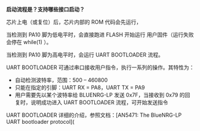 **启动流程是？支持哪些接口启动？**

芯片上电（或复位）后，芯片内部的 ROM 代码会先运行，

当检测到 PA10 脚为低电平时，会直接跑进 FLASH 开始运行 用户固件（运行失败会停在 while(1) ）。

当检测到 PA10 脚为高电平时，会运行 UART BOOTLOADER 流程。

UART BOOTLOADER 可通过串口接收用户指令，执行一系列的操作。其特性为：

- 自动检测波特率，范围：500 – 460800  
- 只能在指定的引脚：UART RX = PA8，UART TX = PA9
- 用户需要先以某个波特率给 BLUENRG-LP 发送 0x7F，当接收到 0x79 的回复时，说明成功进入 UART BOOTLOADER 流程，可开始发送指令

UART BOOTLOADER 详细的介绍，参照文档：[AN5471: The BlueNRG-LP UART bootloader protocol](